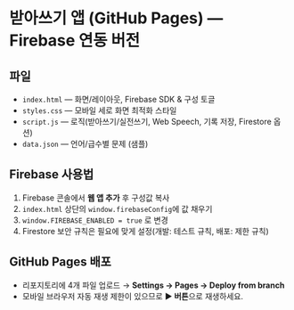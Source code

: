 # 받아쓰기 앱 (GitHub Pages) — Firebase 연동 버전

## 파일
- `index.html` — 화면/레이아웃, Firebase SDK & 구성 토글
- `styles.css` — 모바일 세로 화면 최적화 스타일
- `script.js` — 로직(받아쓰기/실전쓰기, Web Speech, 기록 저장, Firestore 옵션)
- `data.json` — 언어/급수별 문제 (샘플)

## Firebase 사용법
1. Firebase 콘솔에서 **웹 앱 추가** 후 구성값 복사
2. `index.html` 상단의 `window.firebaseConfig`에 값 채우기
3. `window.FIREBASE_ENABLED = true` 로 변경
4. Firestore 보안 규칙은 필요에 맞게 설정(개발: 테스트 규칙, 배포: 제한 규칙)

## GitHub Pages 배포
- 리포지토리에 4개 파일 업로드 → **Settings → Pages → Deploy from branch**
- 모바일 브라우저 자동 재생 제한이 있으므로 **▶ 버튼**으로 재생하세요.
